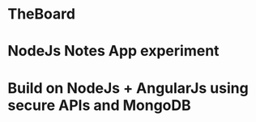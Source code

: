 ﻿# TheBoard
#
# NodeJs Notes App experiment

# Build on NodeJs + AngularJs using secure APIs and MongoDB

 
